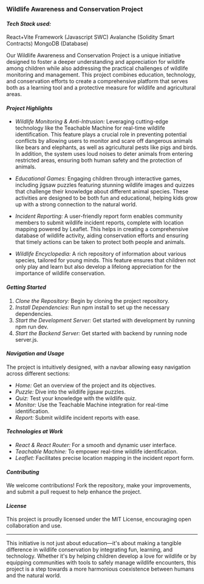 ### Wildlife Awareness and Conservation Project

#### *Tech Stack used:*
React+Vite Framework (Javascript SWC)
Avalanche (Solidity Smart Contracts)
MongoDB (Database)


Our Wildlife Awareness and Conservation Project is a unique initiative designed to foster a deeper understanding and appreciation for wildlife among children while also addressing the practical challenges of wildlife monitoring and management. This project combines education, technology, and conservation efforts to create a comprehensive platform that serves both as a learning tool and a protective measure for wildlife and agricultural areas.

#### *Project Highlights*

- *Wildlife Monitoring & Anti-Intrusion:* Leveraging cutting-edge technology like the Teachable Machine for real-time wildlife identification. This feature plays a crucial role in preventing potential conflicts by allowing users to monitor and scare off dangerous animals like bears and elephants, as well as agricultural pests like pigs and birds. In addition, the system uses loud noises to deter animals from entering restricted areas, ensuring both human safety and the protection of animals.

- *Educational Games:* Engaging children through interactive games, including jigsaw puzzles featuring stunning wildlife images and quizzes that challenge their knowledge about different animal species. These activities are designed to be both fun and educational, helping kids grow up with a strong connection to the natural world.

- *Incident Reporting:* A user-friendly report form enables community members to submit wildlife incident reports, complete with location mapping powered by Leaflet. This helps in creating a comprehensive database of wildlife activity, aiding conservation efforts and ensuring that timely actions can be taken to protect both people and animals.

- *Wildlife Encyclopedia:* A rich repository of information about various species, tailored for young minds. This feature ensures that children not only play and learn but also develop a lifelong appreciation for the importance of wildlife conservation.

#### *Getting Started*

1. *Clone the Repository:* Begin by cloning the project repository.
2. *Install Dependencies:* Run npm install to set up the necessary dependencies.
3. *Start the Development Server:* Get started with development by running npm run dev.
4. *Start the Backend Server:* Get started with backend by running node server.js.


#### *Navigation and Usage*

The project is intuitively designed, with a navbar allowing easy navigation across different sections:

- *Home:* Get an overview of the project and its objectives.
- *Puzzle:* Dive into the wildlife jigsaw puzzles.
- *Quiz:* Test your knowledge with the wildlife quiz.
- *Monitor:* Use the Teachable Machine integration for real-time identification.
- *Report:* Submit wildlife incident reports with ease.

#### *Technologies at Work*

- *React & React Router:* For a smooth and dynamic user interface.
- *Teachable Machine:* To empower real-time wildlife identification.
- *Leaflet:* Facilitates precise location mapping in the incident report form.

#### *Contributing*

We welcome contributions! Fork the repository, make your improvements, and submit a pull request to help enhance the project.

#### *License*

This project is proudly licensed under the MIT License, encouraging open collaboration and use.

---

This initiative is not just about education—it's about making a tangible difference in wildlife conservation by integrating fun, learning, and technology. Whether it's by helping children develop a love for wildlife or by equipping communities with tools to safely manage wildlife encounters, this project is a step towards a more harmonious coexistence between humans and the natural world.